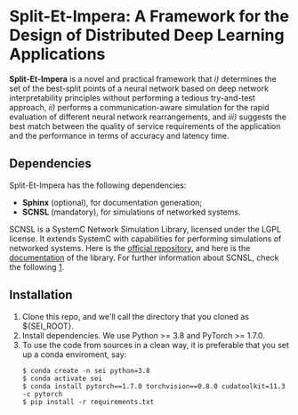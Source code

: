# Split-Et-Impera: A Framework for the Design of Distributed Deep Learning Applications #

**Split-Et-Impera** is a novel and practical framework that *i)* determines the set of the best-split points of a neural network based on deep network 
interpretability principles without performing a tedious try-and-test approach, *ii)* performs a communication-aware simulation for the rapid evaluation of different neural network rearrangements, and *iii)* suggests the best match between the quality of service requirements of the application and the performance in terms of accuracy and latency time.

## Dependencies ##

Split-Et-Impera has the following dependencies:
- **Sphinx** (optional), for documentation generation;
- **SCNSL** (mandatory), for simulations of networked systems.

SCNSL is a SystemC Network Simulation Library, licensed under the LGPL license. It extends SystemC with capabilities for performing simulations of networked systems. Here is the [official repository](https://gitlab.com/open-kappa/scnsl), and here is the [documentation](https://open-kappa.gitlab.io/scnsl/) of the library. For further information about SCNSL, check the following [1](https://ieeexplore.ieee.org/abstract/document/4641420).

## Installation ##

1. Clone this repo, and we'll call the directory that you cloned as ${SEI_ROOT}.
2. Install dependencies. We use Python >= 3.8 and PyTorch >= 1.7.0.
3. To use the code from sources in a clean way, it is preferable that you set up a conda enviroment, say:
    ```
    $ conda create -n sei python=3.8
    $ conda activate sei
    $ conda install pytorch==1.7.0 torchvision==0.8.0 cudatoolkit=11.3 -c pytorch
    $ pip install -r requirements.txt
    ```
